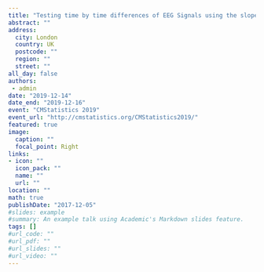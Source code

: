 ```yaml
---
title: "Testing time by time differences of EEG Signals using the slopes within multiple comparisons procedures"
abstract: ""
address:
  city: London
  country: UK
  postcode: ""
  region: ""
  street: ""
all_day: false
authors:
 - admin
date: "2019-12-14"
date_end: "2019-12-16"
event: "CMStatistics 2019"
event_url: "http://cmstatistics.org/CMStatistics2019/"
featured: true
image:
  caption: ""
  focal_point: Right
links:
- icon: ""
  icon_pack: ""
  name: ""
  url: ""
location: ""
math: true
publishDate: "2017-12-05"
#slides: example
#summary: An example talk using Academic's Markdown slides feature.
tags: []
#url_code: ""
#url_pdf: ""
#url_slides: ""
#url_video: ""
---
```




